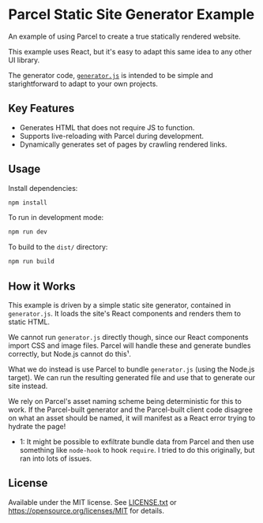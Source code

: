 # Parcel Static Site Generator Example
An example of using Parcel to create a true statically rendered website.

This example uses React, but it's easy to adapt this same idea to any other UI library.

The generator code, [`generator.js`](generator.js) is intended to be simple and starightforward to adapt to your own projects.

## Key Features
* Generates HTML that does not require JS to function.
* Supports live-reloading with Parcel during development.
* Dynamically generates set of pages by crawling rendered links.

## Usage
Install dependencies:

```bash
npm install
```

To run in development mode:

```bash
npm run dev
```

To build to the `dist/` directory:

```bash
npm run build
```

## How it Works
This example is driven by a simple static site generator, contained in `generator.js`. It loads the site's React components and renders them to static HTML.

We cannot run `generator.js` directly though, since our React components import CSS and image files. Parcel will handle these and generate bundles correctly, but Node.js cannot do this¹.

What we do instead is use Parcel to bundle `generator.js` (using the Node.js target). We can run the resulting generated file and use that to generate our site instead.

We rely on Parcel's asset naming scheme being deterministic for this to work. If the Parcel-built generator and the Parcel-built client code disagree on what an asset should be named, it will manifest as a React error trying to hydrate the page!

* 1: It might be possible to exfiltrate bundle data from Parcel and then use something like `node-hook` to hook `require`. I tried to do this originally, but ran into lots of issues.

## License
Available under the MIT license. See [LICENSE.txt](LICENSE.txt) or <https://opensource.org/licenses/MIT> for details.